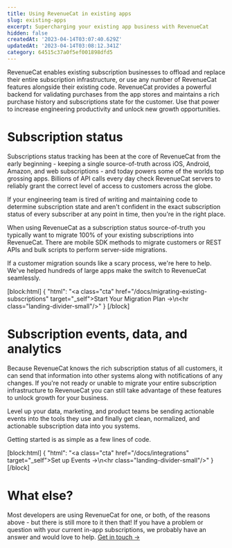 ```yaml
---
title: Using RevenueCat in existing apps
slug: existing-apps
excerpt: Supercharging your existing app business with RevenueCat
hidden: false
createdAt: '2023-04-14T03:07:40.629Z'
updatedAt: '2023-04-14T03:08:12.341Z'
category: 64515c37a0f5ef001898dfd5
---
```

RevenueCat enables existing subscription businesses to offload and replace their entire subscription infrastructure, or use any number of RevenueCat features alongside their existing code. RevenueCat provides a powerful backend for validating purchases from the app stores and maintains a rich purchase history and subscriptions state for the customer. Use that power to increase engineering productivity and unlock new growth opportunities.

# Subscription status

Subscriptions status tracking has been at the core of RevenueCat from the early beginning - keeping a single source-of-truth across iOS, Android, Amazon, and web subscriptions - and today powers some of the worlds top grossing apps. Billions of API calls every day check RevenueCat servers to reliably grant the correct level of access to customers across the globe.

If your engineering team is tired of writing and maintaining code to determine subscription state and aren't confident in the exact subscription status of every subscriber at any point in time, then you're in the right place.

When using RevenueCat as a subscription status source-of-truth you typically want to migrate 100% of your existing subscriptions into RevenueCat. There are mobile SDK methods to migrate customers or REST APIs and bulk scripts to perform server-side migrations.

If a customer migration sounds like a scary process, we're here to help. We've helped hundreds of large apps make the switch to RevenueCat seamlessly.

[block:html]
{
  "html": "<a class=\"cta\" href=\"/docs/migrating-existing-subscriptions\" target=\"_self\">Start Your Migration Plan →</a>\n<hr class=\"landing-divider-small\"/>"
}
[/block]



# Subscription events, data, and analytics

Because RevenueCat knows the rich subscription status of all customers, it can send that information into other systems along with notifications of any changes. If you're not ready or unable to migrate your entire subscription infrastructure to RevenueCat you can still take advantage of these features to unlock growth for your business.

Level up your data, marketing, and product teams be sending actionable events into the tools they use and finally get clean, normalized, and actionable subscription data into you systems.

Getting started is as simple as a few lines of code.

[block:html]
{
  "html": "<a class=\"cta\" href=\"/docs/integrations\" target=\"_self\">Set up Events →</a>\n<hr class=\"landing-divider-small\"/>"
}
[/block]



# What else?

Most developers are using RevenueCat for one, or both, of the reasons above - but there is still more to it then that! If you have a problem or question with your current in-app subscriptions, we probably have an answer and would love to help. [Get in touch →](https://www.revenuecat.com/talk-to-sales/)